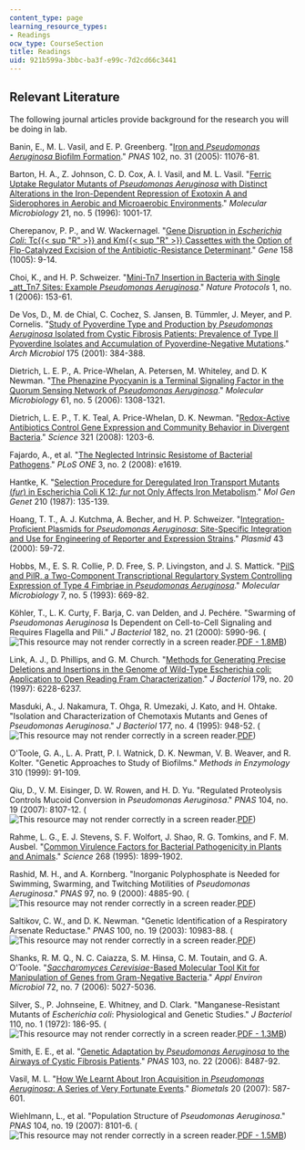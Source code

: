 ```yaml
---
content_type: page
learning_resource_types:
- Readings
ocw_type: CourseSection
title: Readings
uid: 921b599a-3bbc-ba3f-e99c-7d2cd66c3441
---
```


Relevant Literature
-------------------

The following journal articles provide background for the research you will be doing in lab.

Banin, E., M. L. Vasil, and E. P. Greenberg. "[Iron and _Pseudomonas Aeruginosa_ Biofilm Formation](http://www.pnas.org/content/102/31/11076.abstract)." _PNAS_ 102, no. 31 (2005): 11076-81.

Barton, H. A., Z. Johnson, C. D. Cox, A. I. Vasil, and M. L. Vasil. "[Ferric Uptake Regulator Mutants of _Pseudomonas Aeruginosa_ with Distinct Alterations in the Iron-Dependent Repression of Exotoxin A and Siderophores in Aerobic and Microaerobic Environments](https://onlinelibrary.wiley.com/doi/epdf/10.1046/j.1365-2958.1996.381426.x)." _Molecular Microbiology_ 21, no. 5 (1996): 1001-17.

Cherepanov, P. P., and W. Wackernagel. "[Gene Disruption in _Escherichia Coli_: Tc{{< sup "R" >}} and Km{{< sup "R" >}} Cassettes with the Option of Flp-Catalyzed Excision of the Antibiotic-Resistance Determinant](http://www.ncbi.nlm.nih.gov/pubmed/7789817)." _Gene_ 158 (1005): 9-14.

Choi, K., and H. P. Schweizer. "[Mini-Tn7 Insertion in Bacteria with Single _att_Tn7 Sites: Example _Pseudomonas Aeruginosa_](http://www.nature.com/nprot/journal/v1/n1/abs/nprot.2006.24.html)." _Nature Protocols_ 1, no. 1 (2006): 153-61.

De Vos, D., M. de Chial, C. Cochez, S. Jansen, B. Tümmler, J. Meyer, and P. Cornelis. "[Study of Pyoverdine Type and Production by _Pseudomonas Aeruginosa_ Isolated from Cystic Fibrosis Patients: Prevalence of Type II Pyoverdine Isolates and Accumulation of Pyoverdine-Negative Mutations](http://www.ncbi.nlm.nih.gov/pubmed/11409549)." _Arch Microbiol_ 175 (2001): 384-388.

Dietrich, L. E. P., A. Price-Whelan, A. Petersen, M. Whiteley, and D. K Newman. "[The Phenazine Pyocyanin is a Terminal Signaling Factor in the Quorum Sensing Network of _Pseudomonas Aeruginosa_](http://www.ncbi.nlm.nih.gov/pubmed/16879411)." _Molecular Microbiology_ 61, no. 5 (2006): 1308-1321.

Dietrich, L. E. P., T. K. Teal, A. Price-Whelan, D. K. Newman. "[Redox-Active Antibiotics Control Gene Expression and Community Behavior in Divergent Bacteria](http://www.ncbi.nlm.nih.gov/pubmed/18755976)." _Science_ 321 (2008): 1203-6.

Fajardo, A., et al. "[The Neglected Intrinsic Resistome of Bacterial Pathogens](http://www.plosone.org/article/info:doi/10.1371/journal.pone.0001619)." _PLoS ONE_ 3, no. 2 (2008): e1619.

Hantke, K. "[Selection Procedure for Deregulated Iron Transport Mutants (_fur_) in Escherichia Coli K 12: _fur_ not Only Affects Iron Metabolism](https://www.ncbi.nlm.nih.gov/pubmed/3323834)." _Mol Gen Genet_ 210 (1987): 135-139.

Hoang, T. T., A. J. Kutchma, A. Becher, and H. P. Schweizer. "[Integration-Proficient Plasmids for _Pseudomonas Aeruginosa_: Site-Specific Integration and Use for Engineering of Reporter and Expression Strains](http://dx.doi.org/10.1006/plas.1999.1441)." _Plasmid_ 43 (2000): 59-72.

Hobbs, M., E. S. R. Collie, P. D. Free, S. P. Livingston, and J. S. Mattick. "[PilS and PilR, a Two-Component Transcriptional Regulartory System Controlling Expression of Type 4 Fimbriae in _Pseudomonas Aeruginosa_](http://www.ncbi.nlm.nih.gov/pubmed/8097014)." _Molecular Microbiology_ 7, no. 5 (1993): 669-82.

Köhler, T., L. K. Curty, F. Barja, C. van Delden, and J. Pechére. "Swarming of _Pseudomonas Aeruginosa_ Is Dependent on Cell-to-Cell Signaling and Requires Flagella and Pili." _J Bacteriol_ 182, no. 21 (2000): 5990-96. (![This resource may not render correctly in a screen reader.](/images/inacessible.gif)[PDF - 1.8MB](http://www.ncbi.nlm.nih.gov/pmc/articles/PMC94731/pdf/jb005990.pdf))

Link, A. J., D. Phillips, and G. M. Church. "[Methods for Generating Precise Deletions and Insertions in the Genome of Wild-Type Escherichia coli: Application to Open Reading Fram Characterization](http://jb.asm.org/cgi/reprint/179/20/6228)." _J Bacteriol_ 179, no. 20 (1997): 6228-6237.

Masduki, A., J. Nakamura, T. Ohga, R. Umezaki, J. Kato, and H. Ohtake. "Isolation and Characterization of Chemotaxis Mutants and Genes of _Pseudomonas Aeruginosa_." _J Bacteriol_ 177, no. 4 (1995): 948-52. (![This resource may not render correctly in a screen reader.](/images/inacessible.gif)[PDF](http://www.ncbi.nlm.nih.gov/pmc/articles/PMC176688/pdf/1770948.pdf))

O'Toole, G. A., L. A. Pratt, P. I. Watnick, D. K. Newman, V. B. Weaver, and R. Kolter. "Genetic Approaches to Study of Biofilms." _Methods in Enzymology_ 310 (1999): 91-109.

Qiu, D., V. M. Eisinger, D. W. Rowen, and H. D. Yu. "Regulated Proteolysis Controls Mucoid Conversion in _Pseudomonas Aeruginosa_." _PNAS_ 104, no. 19 (2007): 8107-12. (![This resource may not render correctly in a screen reader.](/images/inacessible.gif)[PDF](http://www.ncbi.nlm.nih.gov/pmc/articles/PMC1876579/pdf/zpq8107.pdf))

Rahme, L. G., E. J. Stevens, S. F. Wolfort, J. Shao, R. G. Tomkins, and F. M. Ausbel. "[Common Virulence Factors for Bacterial Pathogenicity in Plants and Animals](http://www.sciencemag.org/cgi/content/abstract/268/5219/1899)." _Science_ 268 (1995): 1899-1902.

Rashid, M. H., and A. Kornberg. "Inorganic Polyphosphate is Needed for Swimming, Swarming, and Twitching Motilities of _Pseudomonas Aeruginosa_." _PNAS_ 97, no. 9 (2000): 4885-90. (![This resource may not render correctly in a screen reader.](/images/inacessible.gif)[PDF](http://www.ncbi.nlm.nih.gov/pmc/articles/PMC18327/pdf/pq004885.pdf))

Saltikov, C. W., and D. K. Newman. "Genetic Identification of a Respiratory Arsenate Reductase." _PNAS_ 100, no. 19 (2003): 10983-88. (![This resource may not render correctly in a screen reader.](/images/inacessible.gif)[PDF](http://www.ncbi.nlm.nih.gov/pmc/articles/PMC196913/pdf/10010983.pdf))

Shanks, R. M. Q., N. C. Caiazza, S. M. Hinsa, C. M. Toutain, and G. A. O'Toole. "[_Saccharomyces Cerevisiae_\-Based Molecular Tool Kit for Manipulation of Genes from Gram-Negative Bacteria](http://www.ncbi.nlm.nih.gov/pmc/articles/PMC1489352/)." _Appl Environ Microbiol_ 72, no. 7 (2006): 5027-5036.

Silver, S., P. Johnseine, E. Whitney, and D. Clark. "Manganese-Resistant Mutants of _Escherichia coli_: Physiological and Genetic Studies." _J Bacteriol_ 110, no. 1 (1972): 186-95. (![This resource may not render correctly in a screen reader.](/images/inacessible.gif)[PDF - 1.3MB](http://www.ncbi.nlm.nih.gov/pmc/articles/PMC247397/pdf/jbacter00360-0204.pdf))

Smith, E. E., et al. "[Genetic Adaptation by _Pseudomonas Aeruginosa_ to the Airways of Cystic Fibrosis Patients](http://www.pnas.org/content/103/22/8487.abstract)." _PNAS_ 103, no. 22 (2006): 8487-92.

Vasil, M. L. "[How We Learnt About Iron Acquisition in _Pseudomonas Aeruginosa_: A Series of Very Fortunate Events](http://www.ncbi.nlm.nih.gov/pubmed/17186376)." _Biometals_ 20 (2007): 587-601.

Wiehlmann, L., et al. "Population Structure of _Pseudomonas Aeruginosa_." _PNAS_ 104, no. 19 (2007): 8101-6. (![This resource may not render correctly in a screen reader.](/images/inacessible.gif)[PDF - 1.5MB](http://www.ncbi.nlm.nih.gov/pmc/articles/PMC1876578/pdf/zpq8101.pdf))